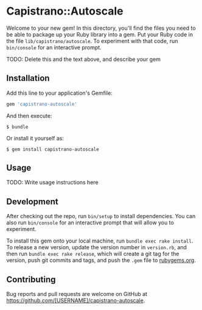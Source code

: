 # Capistrano::Autoscale

Welcome to your new gem! In this directory, you'll find the files you need to be able to package up your Ruby library into a gem. Put your Ruby code in the file `lib/capistrano/autoscale`. To experiment with that code, run `bin/console` for an interactive prompt.

TODO: Delete this and the text above, and describe your gem

## Installation

Add this line to your application's Gemfile:

```ruby
gem 'capistrano-autoscale'
```

And then execute:

    $ bundle

Or install it yourself as:

    $ gem install capistrano-autoscale

## Usage

TODO: Write usage instructions here

## Development

After checking out the repo, run `bin/setup` to install dependencies. You can also run `bin/console` for an interactive prompt that will allow you to experiment.

To install this gem onto your local machine, run `bundle exec rake install`. To release a new version, update the version number in `version.rb`, and then run `bundle exec rake release`, which will create a git tag for the version, push git commits and tags, and push the `.gem` file to [rubygems.org](https://rubygems.org).

## Contributing

Bug reports and pull requests are welcome on GitHub at https://github.com/[USERNAME]/capistrano-autoscale.

